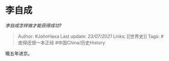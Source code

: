 # 李自成
*李自成怎样做才能获得成功?*

> Author: #JohnHexa
Last update: *23/07/2021* 
Links: [[世界史]] 
Tags: #皮得还很一本正经 #中国China/历史History 

 
晚五年进京。



